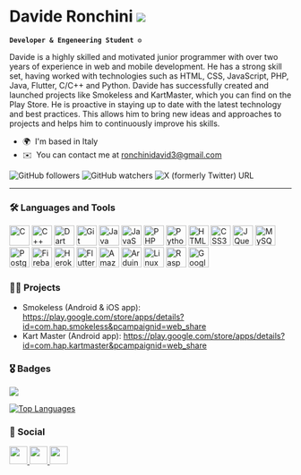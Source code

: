 # Davide Ronchini ![](https://user-images.githubusercontent.com/18350557/176309783-0785949b-9127-417c-8b55-ab5a4333674e.gif)
**`Developer & Engeneering Student ⚙️`**

Davide is a highly skilled and motivated junior programmer with over two years of experience in web and mobile development. He has a strong skill set, having worked with technologies such as HTML, CSS, JavaScript, PHP, Java, Flutter, C/C++ and Python. Davide has successfully created and launched projects like Smokeless and KartMaster, which you can find on the Play Store. He is proactive in staying up to date with the latest technology and best practices. This allows him to bring new ideas and approaches to projects and helps him to continuously improve his skills.

* 🌍  I'm based in Italy
* ✉️  You can contact me at [ronchinidavid3@gmail.com](mailto:ronchinidavid3@gmail.com)


![GitHub followers](https://img.shields.io/github/followers/davideronchini?style=for-the-badge&logo=github&logoColor=%23FFFFFF&labelColor=%23000000&color=%23FFFFFF)
![GitHub watchers](https://img.shields.io/github/watchers/davideronchini/davideronchini?style=for-the-badge&logo=github&logoColor=%23000000&labelColor=%23FFFFFF&color=%23FFFFFF)
![X (formerly Twitter) URL](https://img.shields.io/twitter/url?url=https%3A%2F%2Ftwitter.com%2Fintent%2Ffollow%3Fscreen_name%3Dr__davide&style=for-the-badge&label=Follow%20%40r__davide&color=rgba(255%2C%20255%2C%20255%2C%200)&link=https%3A%2F%2Ftwitter.com%2Fintent%2Ffollow%3Fscreen_name%3Dr__davide)

---


### 🛠️ Languages and Tools

<p align="left">
<a href="https://docs.microsoft.com/en-us/cpp/?view=msvc-170" target="_blank" rel="noreferrer"><img src="https://raw.githubusercontent.com/danielcranney/readme-generator/main/public/icons/skills/c-colored.svg" width="36" height="36" alt="C" /></a>
<a href="https://docs.microsoft.com/en-us/cpp/?view=msvc-170" target="_blank" rel="noreferrer"><img src="https://raw.githubusercontent.com/danielcranney/readme-generator/main/public/icons/skills/cplusplus-colored.svg" width="36" height="36" alt="C++" /></a>
<a href="https://dart.dev/" target="_blank" rel="noreferrer"><img src="https://raw.githubusercontent.com/danielcranney/readme-generator/main/public/icons/skills/dart-colored.svg" width="36" height="36" alt="Dart" /></a>
<a href="https://git-scm.com/" target="_blank" rel="noreferrer"><img src="https://raw.githubusercontent.com/danielcranney/readme-generator/main/public/icons/skills/git-colored.svg" width="36" height="36" alt="Git" /></a>
<a href="https://www.oracle.com/java/" target="_blank" rel="noreferrer"><img src="https://raw.githubusercontent.com/danielcranney/readme-generator/main/public/icons/skills/java-colored.svg" width="36" height="36" alt="Java" /></a>
<a href="https://developer.mozilla.org/en-US/docs/Web/JavaScript" target="_blank" rel="noreferrer"><img src="https://raw.githubusercontent.com/danielcranney/readme-generator/main/public/icons/skills/javascript-colored.svg" width="36" height="36" alt="JavaScript" /></a>
<a href="https://www.php.net/" target="_blank" rel="noreferrer"><img src="https://raw.githubusercontent.com/danielcranney/readme-generator/main/public/icons/skills/php-colored.svg" width="36" height="36" alt="PHP" /></a>
<a href="https://www.python.org/" target="_blank" rel="noreferrer"><img src="https://raw.githubusercontent.com/danielcranney/readme-generator/main/public/icons/skills/python-colored.svg" width="36" height="36" alt="Python" /></a>
<a href="https://developer.mozilla.org/en-US/docs/Glossary/HTML5" target="_blank" rel="noreferrer"><img src="https://raw.githubusercontent.com/danielcranney/readme-generator/main/public/icons/skills/html5-colored.svg" width="36" height="36" alt="HTML5" /></a>
<a href="https://www.w3.org/TR/CSS/#css" target="_blank" rel="noreferrer"><img src="https://raw.githubusercontent.com/danielcranney/readme-generator/main/public/icons/skills/css3-colored.svg" width="36" height="36" alt="CSS3" /></a>
<a href="https://jquery.com/" target="_blank" rel="noreferrer"><img src="https://raw.githubusercontent.com/danielcranney/readme-generator/main/public/icons/skills/jquery-colored.svg" width="36" height="36" alt="JQuery" /></a>
<a href="https://www.mysql.com/" target="_blank" rel="noreferrer"><img src="https://raw.githubusercontent.com/danielcranney/readme-generator/main/public/icons/skills/mysql-colored.svg" width="36" height="36" alt="MySQL" /></a>
<a href="https://www.postgresql.org/" target="_blank" rel="noreferrer"><img src="https://raw.githubusercontent.com/danielcranney/readme-generator/main/public/icons/skills/postgresql-colored.svg" width="36" height="36" alt="PostgreSQL" /></a>
<a href="https://firebase.google.com/" target="_blank" rel="noreferrer"><img src="https://raw.githubusercontent.com/danielcranney/readme-generator/main/public/icons/skills/firebase-colored.svg" width="36" height="36" alt="Firebase" /></a>
<a href="https://www.heroku.com/" target="_blank" rel="noreferrer"><img src="https://raw.githubusercontent.com/danielcranney/readme-generator/main/public/icons/skills/heroku-colored.svg" width="36" height="36" alt="Heroku" /></a>
<a href="https://flutter.dev/" target="_blank" rel="noreferrer"><img src="https://raw.githubusercontent.com/danielcranney/readme-generator/main/public/icons/skills/flutter-colored.svg" width="36" height="36" alt="Flutter" /></a>
<a href="https://aws.amazon.com" target="_blank" rel="noreferrer"><img src="https://raw.githubusercontent.com/danielcranney/readme-generator/main/public/icons/skills/aws-colored.svg" width="36" height="36" alt="Amazon Web Services" /></a>
<a href="https://store.arduino.cc/?gclid=Cj0KCQjw2eilBhCCARIsAG0Pf8uueBifykWcsSS4LPESeGQfxGVKJYnzV7bz471XfknQJy_1VINVWM8aAkLtEALw_wcB" target="_blank" rel="noreferrer"><img src="https://raw.githubusercontent.com/danielcranney/readme-generator/main/public/icons/skills/arduino-colored.svg" width="36" height="36" alt="Arduino" /></a>
<a href="https://www.linux.org" target="_blank" rel="noreferrer"><img src="https://raw.githubusercontent.com/danielcranney/readme-generator/main/public/icons/skills/linux-colored.svg" width="36" height="36" alt="Linux" /></a>
<a href="https://www.raspberrypi.org/" target="_blank" rel="noreferrer"><img src="https://raw.githubusercontent.com/danielcranney/readme-generator/main/public/icons/skills/raspberrypi-colored.svg" width="36" height="36" alt="Raspberry Pi" /></a>
<a href="https://cloud.google.com/" target="_blank" rel="noreferrer"><img src="https://raw.githubusercontent.com/danielcranney/readme-generator/main/public/icons/skills/googlecloud-colored.svg" width="36" height="36" alt="Google Cloud" /></a>
</p>


### 👨‍💻 Projects

- Smokeless (Android & iOS app): https://play.google.com/store/apps/details?id=com.hap.smokeless&pcampaignid=web_share
- Kart Master (Android app): https://play.google.com/store/apps/details?id=com.hap.kartmaster&pcampaignid=web_share


### 🎖️ Badges

<!--
<a href="http://www.github.com/davideronchini"><img src="https://github-readme-stats.vercel.app/api?username=davideronchini&show_icons=true&hide=&count_private=true&title_color=ffffff&text_color=ffffff&icon_color=ffffff&bg_color=1c1917&hide_border=true&show_icons=true" alt="davideronchini's GitHub stats" /></a>
-->

<a href="http://www.github.com/davideronchini"><img src="https://github-readme-streak-stats.herokuapp.com/?user=davideronchini&stroke=ffffff&background=1c1917&ring=ffffff&fire=ffffff&currStreakNum=ffffff&currStreakLabel=ffffff&sideNums=ffffff&sideLabels=ffffff&dates=ffffff&hide_border=true" /></a>

<a href="https://github.com/davideronchini" align="left"><img src="https://github-readme-stats.vercel.app/api/top-langs/?username=davideronchini&langs_count=3&title_color=ffffff&text_color=ffffff&icon_color=ffffff&bg_color=1c1917&hide_border=true&locale=en&custom_title=Top%20%Languages" alt="Top Languages" /></a>


### 🚀 Social

<p align="left"> 
  <a href="https://discord.com/users/r.davide" target="_blank" rel="noreferrer"> 
    <picture> 
      <source media="(prefers-color-scheme: dark)" srcset="undefined" /> 
      <source media="(prefers-color-scheme: light)" srcset="https://raw.githubusercontent.com/danielcranney/readme-generator/main/public/icons/socials/discord.svg" /> 
      <img src="https://raw.githubusercontent.com/danielcranney/readme-generator/main/public/icons/socials/discord.svg" width="32" height="32" /> 
    </picture> 
  </a> 
  
  <a href="https://www.github.com/davideronchini" target="_blank" rel="noreferrer"> 
    <picture> 
      <source media="(prefers-color-scheme: dark)" srcset="https://raw.githubusercontent.com/danielcranney/readme-generator/main/public/icons/socials/github-dark.svg" /> 
      <source media="(prefers-color-scheme: light)" srcset="https://raw.githubusercontent.com/danielcranney/readme-generator/main/public/icons/socials/github.svg" /> 
      <img src="https://raw.githubusercontent.com/danielcranney/readme-generator/main/public/icons/socials/github.svg" width="32" height="32" /> 
    </picture> 
  </a> 
  
  <a href="https://www.linkedin.com/in/davide-ronchini-5b951921b" target="_blank" rel="noreferrer"> 
    <picture> <source media="(prefers-color-scheme: dark)" srcset="https://raw.githubusercontent.com/danielcranney/readme-generator/main/public/icons/socials/linkedin-dark.svg" /> 
      <source media="(prefers-color-scheme: light)" srcset="https://raw.githubusercontent.com/danielcranney/readme-generator/main/public/icons/socials/linkedin.svg" /> 
      <img src="https://raw.githubusercontent.com/danielcranney/readme-generator/main/public/icons/socials/linkedin.svg" width="32" height="32" /> 
    </picture> 
  </a>
</p>

